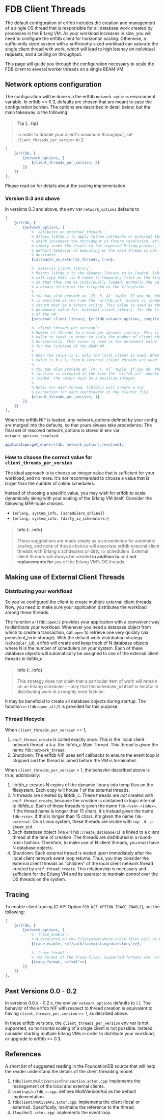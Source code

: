 # FDB Client Threads

The default configuration of erlfdb includes the creation and management of a single OS thread that is responsible for all database work created by processes in the Erlang VM. As your workload increases in size, you will need to configure the erlfdb client for horizontal scaling. Otherwise, a sufficiently sized system with a sufficiently sized workload can saturate the single client thread with work, which will lead to high latency on individual requests, and a ceiling on throughput.

This page will guide you through the configuration necessary to scale the FDB client to several worker threads on a single BEAM VM.

## Network options configuration

The configuration will be done via the erlfdb `network_options` environment variable. In erlfdb >= 0.3, defaults are chosen that are meant to ease the configuration burden. The options are described in detail below, but the main takeaway is the following:

> #### Tip {: .tip}
>
> In order to double your client's maximum throughput, set
> `client_threads_per_version` to 2.

```erlang
[
    {erlfdb, [
        {network_options, [
            {client_threads_per_version, 2}
        ]}
    ]}
].
```

Please read on for details about the scaling implementation.

### Version 0.3 and above

In versions 0.3 and above, the env var `network_options` defaults to

```erlang
[
    {erlfdb, [
        {network_options, [
            % `callbacks_on_external_threads`:
            % Allows libfdb_c to apply future callbacks on external threads,
            % which increases the throughput of future resolution. erlfdb
            % simply sends the result to the required Erlang process, so the
            % default behavior of executing on the main thread is not
            % desirable
            {callbacks_on_external_threads, true},

            % `external_client_library`:
            % Points libfdb_c to the dynamic library to be loaded. libfdb_c
            % will copy this .so N times to temporary files on the filesystem
            % so that they can be individually loaded. Normally the value is
            % a binary string of the filepath on the filesystem.
            %
            % You may also provide an `{M, F, A}` tuple. If you do, the function
            % is executed at the time the `erlfdb_nif` module is loaded. The
            % return must be a binary string. This value is used as the
            % permanent value for `external_client_library` for the lifetime
            % of the VM.
            {external_client_library, {erlfdb_network_options, compile_time_external_client_library, []}},

            % `client_threads_per_version`:
            % Number of threads to create per dynamic library. This is the
            % value to tweak in order to scale the number of client threads
            % horizontally. This value is used as the permanent value
            % for the lifetime of the BEAM VM.
            %
            % When the value is 1, only the local client is used. When the
            % value is N > 1, then N external client threads are used.
            %
            % You may also provide an `{M, F, A}` tuple. If you do, the
            % function is executed at the time the `erlfdb_nif` module is
            % loaded. The return must be a positive integer.
            %
            % Note: For each thread, libfdb_c will create a tcp
            % connection for each coordinator in the cluster file.
            {client_threads_per_version, 1}
        ]}
    ]}
].
```

When the erlfdb NIF is loaded, any network_options defined by your config are merged into the defaults, so that yours always take precedence. The final set of resolved network_options is stored in env var `network_options_resolved`.

```erlang
application:get_env(erlfdb, network_options_resolved).
```

### How to choose the correct value for `client_threads_per_version`

The ideal approach is to choose an integer value that is sufficient for your workload, and no more. It's not recommended to choose a value that is larger than the number of online schedulers.

Instead of choosing a specific value, you may wish for erlfdb to scale dynamically along with your scaling of the Erlang VM itself. Consider the following MFA-tuple choices.

- `{erlang, system_info, [schedulers_online]}`
- `{erlang, system_info, [dirty_io_schedulers]}`

> #### Info {: .info}
> These suggestions are made simply as a convenience for automatic scaling, and none of these choices will associate erlfdb external client threads with Erlang's schdeulers or dirty_io_schedulers. External client threads will always be created **in addition to** and **not replacements for** any of the Erlang VM's OS threads.

## Making use of External Client Threads

### Distributing your workfload

So you've configured the client to create multiple external client threads. Now, you need to make sure your application distributes the workload among these threads.

The function `erlfdb:open/2` provides your application with a convenient way to distribute your workload. Whenever you need a database object from which to create a transaction, call `open` to retrieve one very quickly (via persistent_term storage). With the default work distribution strategy (`scheduler_id`), erlfdb will create and keep track of N database objects where N is the number of schedulers on your system. Each of these database objects will automatically be assigned to one of the external client threads in libfdb_c.

> #### Info {: .info}
> This strategy does not claim that a particular item of work will remain on an Erlang scheduler -- only that the scheduler_id itself is helpful in distributing work in a roughly even fashion.

It may be beneficial to create all database objects during startup. The function `erlfdb:open_all/2` is provided for this purpose.

### Thread lifecycle

When `client_threads_per_version` == 1,

1. `enif_thread_create` is called exactly once. This is the 'local client network thread' a.k.a. the libfdb_c Main Thread. This thread is given the name `fdb:network_thread`.
2. Shutdown: The erlfdb NIF uses enif callbacks to ensure the event loop is stopped and the thread is joined before the VM is terminated.

When `client_threads_per_version` > 1, the behavior described above is true; additionally:

1. libfdb_c creates N copies of the dynamic library into temp files on the filesystem. Each copy will house 1 of the external threads.
2. N threads are created by libfdb_c. These threads are *not* created with `enif_thread_create`, because the creation is contained in logic internal to libfdb_c. Each of these threads is given the name `fdb-<vsn>-<index>`. If the thread name is longer than 15 chars, it's instead given the name `fdb-<vsn>`. If this is longer than 15 chars, it's given the name `fdb-external`. On a Linux system, these threads are visible with `top -H -p $beam_pid`.
3. Each database object (via `erlfdb:create_database/1`) is linked to a client thread at the time of creation. The threads are distributed in a round-robin fashion. Therefore, to make use of N client threads, you must have N database objects.
4. Shutdown: Each external thread is waited upon immediately after the local client network event loop returns. Thus, you may consider the external client threads as "children" of the local client network thread created by `enif_thread_create`. This relationship is necessary and sufficient for the Erlang VM and its operator to maintain control over the OS threads on the system.

## Tracing

To enable client tracing (C API Option `FDB_NET_OPTION_TRACE_ENABLE`), set the following:

```erlang
[
    {erlfdb, [
        {network_options, [
            % `trace_enable`:
            % A directory on the filesystem where trace files will be written.
            {trace_enable, <<"/path/to/existing/directory">>},

            % `trace_format`:
            % The format of the trace files. Supported formats are `<<"xml">>` (the default) and `<<"json">>`.
            {trace_format, <<"xml">>}
        ]}
    ]}
].
```

## Past Versions 0.0 - 0.2

In versions 0.0.x - 0.2.x, the env var `network_options` defaults to `[]`. The behavior of the erlfdb NIF with respect to thread creation is equivalent to having `client_threads_per_version` == 1, as decribed above.

In these erlfdb versions, the `client_threads_per_version` env var is not supported, so horizontal scaling of a single client is not possible. Instead, consider starting multiple Erlang VMs in order to distribute your workload, or upgrade to erlfdb >= 0.3.

## References

A short list of suggested reading in the FoundationDB source that will help the reader understand the details of the client threading model.

1. `fdbclient/MultiVersionTransaction.actor.cpp`: implements the management of the local and external clients.
2. `bindings/c/fdb_c.cpp`: defines MultiVersionApi as the default implementation
3. `fdbclient/NativeAPI.actor.cpp`: implements the client (local or external). Specifically, maintains the reference to the thread.
4. `flow/Net2.actor.cpp`: implements the event loop
